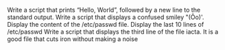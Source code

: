Write a script that prints “Hello, World”, followed by a new line to the standard output.
Write a script that displays a confused smiley "(Ôo)'.
Display the content of the /etc/passwd file.
Display the last 10 lines of /etc/passwd
Write a script that displays the third line of the file iacta.
It is a good file that cuts iron without making a noise
